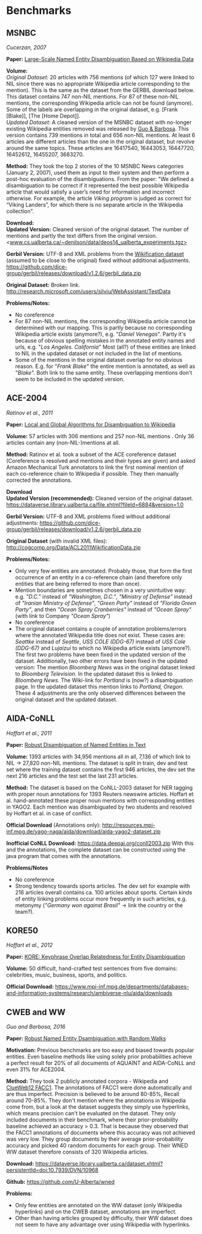 # Benchmarks

## MSNBC
*Cucerzan, 2007*

**Paper:** [Large-Scale Named Entity Disambiguation Based on Wikipedia Data](https://www.aclweb.org/anthology/D07-1074.pdf)

**Volume:** \
*Original Dataset:* 20 articles with 756 mentions (of which 127 were linked to NIL since there was no appropriate Wikipedia article corresponding to the mention).
This is the same as the dataset from the GERBIL download below. This dataset contains 747 non-NIL mentions.
For 87 of these non-NIL mentions, the corresponding Wikipedia article can not be found (anymore).
Some of the labels are overlapping in the original dataset, e.g. [Frank [Blake]], [The [Home Depot]].\
*Updated Dataset:* A cleaned version of the MSNBC dataset with no-longer existing Wikipedia entities removed was released by [Guo & Barbosa](http://webdocs.cs.ualberta.ca/~denilson/files/publications/swj1511.pdf).
This version contains 739 mentions in total and 656 non-NIL mentions. At least 6 articles are different articles than the one in the original dataset, but revolve around the same topics.
These articles are 16417540, 16443053, 16447720, 16452612, 16455207, 3683270.

**Method:** They took the top 2 stories of the 10 MSNBC News categories (January 2, 2007), used them as input to their system and then perform a post-hoc evaluation of the disambiguations.
From the paper: "We defined a disambiguation to be correct if it represented the best possible Wikipedia article that would satisfy a user’s need for information and incorrect otherwise.
For example, the article *Viking program* is judged as correct for “Viking Landers”, for which there is no separate article in the Wikipedia collection".

**Download:**\
**Updated Version:** Cleaned version of the original dataset. The number of mentions and partly the text differs from the original version. <www.cs.ualberta.ca/~denilson/data/deos14_ualberta_experiments.tgz>

**Gerbil Version:** UTF-8 and XML problems from the [Wikification dataset](http://cogcomp.org/Data/ACL2011WikificationData.zip) (assumed to be close to the original) fixed without additional adjustments. <https://github.com/dice-group/gerbil/releases/download/v1.2.6/gerbil_data.zip>

**Original Dataset:** Broken link. <http://research.microsoft.com/users/silviu/WebAssistant/TestData>

**Problems/Notes:**
- No coreference
- For 87 non-NIL mentions, the corresponding Wikipedia article cannot be determined with our mapping.
This is partly because no corresponding Wikipedia article exists (anymore?), e.g. "*Daniel Venegas*".
Partly it's because of obvious spelling mistakes in the annotated entity names and urls, e.g. "*Los Angeles. California*"
Most (all?) of these entities are linked to NIL in the updated dataset or not included in the list of mentions.
- Some of the mentions in the original dataset overlap for no obvious reason.
E.g. for "*Frank Blake*" the entire mention is annotated, as well as "*Blake*". Both link to the same entity.
These overlapping mentions don't seem to be included in the updated version.

## ACE-2004
*Ratinov et al., 2011*

**Paper:** [Local and Global Algorithms for Disambiguation to Wikipedia](https://www.aclweb.org/anthology/P11-1138.pdf)

**Volume:**
57 articles with 306 mentions and 257 non-NIL mentions . Only 36 articles contain any (non-NIL-)mentions at all.

**Method:** Ratinov et al. took a subset of the ACE coreference dataset (Coreference is resolved and mentions and their types are given) and asked Amazon Mechanical Turk annotators to link the first nominal mention of each co-reference chain to Wikipedia if possible.
They then manually corrected the annotations.

**Download**\
**Updated Version (recommended):** Cleaned version of the original dataset. <https://dataverse.library.ualberta.ca/file.xhtml?fileId=6884&version=1.0>

**Gerbil Version:** UTF-8 and XML problems fixed without additional adjustments: <https://github.com/dice-group/gerbil/releases/download/v1.2.6/gerbil_data.zip>

**Original Dataset** (with invalid XML files): <http://cogcomp.org/Data/ACL2011WikificationData.zip>

**Problems/Notes:**
- Only very few entities are annotated. Probably those, that form the first occurrence of an entity in a co-reference chain (and therefore only entities that are being referred to more than once).
- Mention boundaries are sometimes chosen in a very unintuitive way: e.g. *"D.C."* instead of *"Washington, D.C."*, *"Ministry of Defense"* instead of *"Iranian Ministry of Defense"*, *"Green Party"* instead of *"Florida Green Party"*, and then *"Ocean Spray Cranberries"* instead of *"Ocean Spray"* (with link to Company *"Ocean Spray"*)
- No coreference
- The original dataset contains a couple of annotation problems/errors where the annotated Wikipedia title does not exist.
These cases are: *Seattke* instead of *Seattle*, *USS COLE (DDG-67)* instead of *USS Cole (DDG-67)* and *Lujaizui* to which no Wikipedia article exists (anymore?).
The first two problems have been fixed in the updated version of the dataset.
Additionally, two other errors have been fixed in the updated version: The mention *Bloomberg News* was in the original dataset linked to *Bloomberg Television*.
In the updated dataset this is linked to *Bloomberg News*.
The Wiki-link for *Portland* is (now?) a disambiguation page. In the updated dataset this mention links to *Portland, Oregon*.
These 4 adjustments are the only observed differences between the original dataset and the updated dataset.

## AIDA-CoNLL

*Hoffart et al., 2011*

**Paper:** [Robust Disambiguation of Named Entities in Text](https://www.aclweb.org/anthology/D11-1072.pdf)

**Volume:** 1393 articles with 34,956 mentions all in all, 7,136 of which link to NIL -> 27,820 non-NIL mentions.
The dataset is split in train, dev and test set where the training dataset contains the first 946 articles, the dev set the next 216 articles and the test set the last 231 articles.

**Method:** The dataset is based on the CoNLL-2003 dataset for NER tagging with proper noun annotations for 1393 Reuters newswire articles.
Hoffart et al. hand-annotated these proper noun mentions with corresponding entities in YAGO2.
Each mention was disambiguated by two students and resolved by Hoffart et al. in case of conflict.

**Official Download** (Annotations only): <http://resources.mpi-inf.mpg.de/yago-naga/aida/download/aida-yago2-dataset.zip>

**Inofficial CoNLL Download:** <https://data.deepai.org/conll2003.zip>
With this and the annotations, the complete dataset can be constructed using the java program that comes with the annotations.

**Problems/Notes**
- No coreference
- Strong tendency towards sports articles.
The dev set for example with 216 articles overall contains ca. 100 articles about sports.
Certain kinds of entity linking problems occur more frequently in such articles, e.g. metonymy (*"Germany won against Brasil"* -> link the country or the team?).


## KORE50
*Hoffart et al., 2012*

**Paper:** [KORE: Keyphrase Overlap Relatedness for Entity Disambiguation](https://dl.acm.org/doi/pdf/10.1145/2396761.2396832)

**Volume:** 50 difficult, hand-crafted test sentences from five domains: celebrities, music, business, sports, and politics.

**Official Download:** <https://www.mpi-inf.mpg.de/departments/databases-and-information-systems/research/ambiverse-nlu/aida/downloads>


## CWEB and WW
*Guo and Barbosa, 2016*

**Paper:** [Robust Named Entity Dsambiguation with Random Walks](http://webdocs.cs.ualberta.ca/~denilson/files/publications/swj1511.pdf)

**Motivation:** Previous benchmarks are too easy and biased towards popular entities.
Even baseline methods like using solely prior probabilities achieve a perfect result for 20% of all documents of AQUAINT and AIDA-CoNLL and even 31% for ACE2004.

**Method:** They took 2 publicly annotated corpora - Wikipedia and [ClueWeb12 FACC1](http://lemurproject.org/clueweb12/FACC1/).
The annotations of FACC1 were done automatically and are thus imperfect.
Precision is believed to be around 80-85%, Recall around 70-85%.
They don't mention where the annotations in Wikipedia come from, but a look at the dataset suggests they simply use hyperlinks, which means precision can't be evaluated on the dataset.
They only included documents in their benchmark, where their prior-probability baseline achieved an accuracy > 0.3. That is because they observed that the FACC1 annotations of documents where this accuracy was not achieved was very low.
They group documents by their average prior-probability accuracy and picked 40 random documents for each group. Their WNED WW dataset therefore consists of 320 Wikipedia articles.

**Download:** <https://dataverse.library.ualberta.ca/dataset.xhtml?persistentId=doi:10.7939/DVN/10968>

**Github:** <https://github.com/U-Alberta/wned>

**Problems:**
- Only few entities are annotated on the WW dataset (only Wikipedia hyperlinks) and on the CWEB dataset, annotations are imperfect.
- Other than having articles grouped by difficulty, their WW dataset does not seem to have any advantage over using Wikipedia with hyperlinks.

